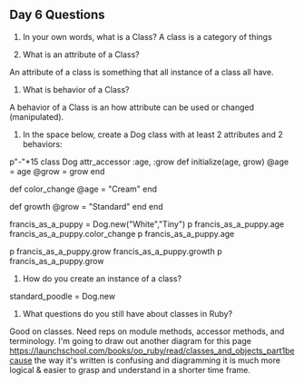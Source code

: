 ## Day 6 Questions

1. In your own words, what is a Class?
  A class is a category of things

1. What is an attribute of a Class?

  An attribute of a class is something that all instance of a class all have.

1. What is behavior of a Class?

  A behavior of a Class is an how attribute can be used or changed (manipulated).

1. In the space below, create a Dog class with at least 2 attributes and 2 behaviors:

p"-"*15
class Dog
  attr_accessor :age, :grow
  def initialize(age, grow)
  @age = age
  @grow = grow
end

  def color_change
    @age = "Cream"
  end

  def growth
    @grow = "Standard"
  end
end

francis_as_a_puppy = Dog.new("White","Tiny")
p francis_as_a_puppy.age
francis_as_a_puppy.color_change
p francis_as_a_puppy.age

p francis_as_a_puppy.grow
francis_as_a_puppy.growth
p francis_as_a_puppy.grow


1. How do you create an instance of a class?

  standard_poodle = Dog.new

1. What questions do you still have about classes in Ruby?

  Good on classes. Need reps on module methods, accessor methods, and terminology. I'm going to draw out another diagram for this page
  https://launchschool.com/books/oo_ruby/read/classes_and_objects_part1because the way it's written is confusing and diagramming it is much more logical & easier to grasp and understand in a shorter time frame.
